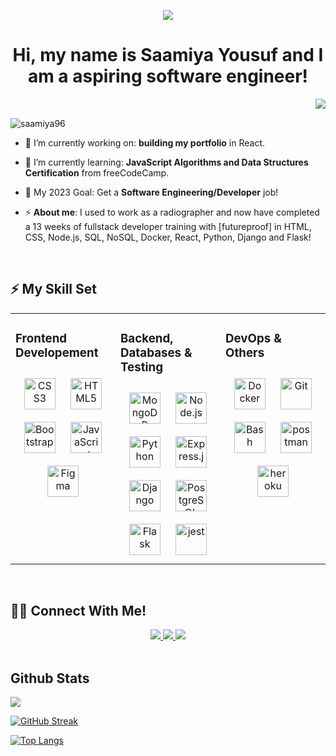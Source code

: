 <p align="center">
  <img src="https://media.giphy.com/media/UtnxCnjWAOL1J6TNUR/giphy.gif">
  
   
  </p>


<h1 align="center">Hi, my name is Saamiya Yousuf and I am a aspiring software engineer!</h1>

<img align="right"  src="https://user-images.githubusercontent.com/53329034/123502306-0fcdfc80-d669-11eb-87e4-d24cccfbbd00.gif" />

<br>

<p align="left"> <img src="https://komarev.com/ghpvc/?username=saamiya96&label=Profile%20views&color=0e75b6&style=flat" alt="saamiya96" /> </p>

- 🔭 I’m currently working on: **building my portfolio** in React.

- 🌱 I’m currently learning: **JavaScript Algorithms and Data Structures Certification** from freeCodeCamp.

- 🌟 My 2023 Goal: Get a **Software Engineering/Developer** job!

- ⚡ **About me**: I used to work as a radiographer and now have completed a 13 weeks of fullstack developer training with [futureproof] in HTML, CSS, Node.js, SQL, NoSQL, Docker, React, Python, Django and Flask! 

<br>

## ⚡️ My Skill Set

<table><tr><td valign="top" width="33%">

### Frontend Developement
<div align="center">  
<img style="margin: 10px" src="https://profilinator.rishav.dev/skills-assets/css3-original-wordmark.svg" alt="CSS3" height="50" />  
<img style="margin: 10px" src="https://profilinator.rishav.dev/skills-assets/html5-original-wordmark.svg" alt="HTML5" height="50" /> 
<img style="margin: 10px" src="https://profilinator.rishav.dev/skills-assets/bootstrap-plain.svg" alt="Bootstrap" height="50" />  
<img style="margin: 10px" src="https://profilinator.rishav.dev/skills-assets/javascript-original.svg" alt="JavaScript" height="50" />  
<img style="margin: 10px" src="https://profilinator.rishav.dev/skills-assets/figma-icon.svg" alt="Figma" height="50" />  
</div>

</td><td valign="top" width="33%">

### Backend, Databases & Testing 
<div align="center">  
<img style="margin: 10px" src="https://profilinator.rishav.dev/skills-assets/mongodb-original-wordmark.svg" alt="MongoDB" height="50" />  
<img style="margin: 10px" src="https://profilinator.rishav.dev/skills-assets/nodejs-original-wordmark.svg" alt="Node.js" height="50" />  
<img style="margin: 10px" src="https://profilinator.rishav.dev/skills-assets/python-original.svg" alt="Python" height="50" />  
<img style="margin: 10px" src="https://profilinator.rishav.dev/skills-assets/express-original-wordmark.svg" alt="Express.js" height="50" />  
<img style="margin: 10px" src="https://profilinator.rishav.dev/skills-assets/django-original.svg" alt="Django" height="50" />  
<img style="margin: 10px" src="https://profilinator.rishav.dev/skills-assets/postgresql-original-wordmark.svg" alt="PostgreSQL" height="50" />  
<img style="margin: 10px" src="https://profilinator.rishav.dev/skills-assets/flask.png" alt="Flask" height="50" /> 
<img style="margin: 10px" src="https://www.vectorlogo.zone/logos/jestjsio/jestjsio-icon.svg" alt="jest" height="50"/>
</div>

</td><td valign="top" width="33%">

### DevOps & Others
<div align="center">  
<img style="margin: 10px" src="https://profilinator.rishav.dev/skills-assets/docker-original-wordmark.svg" alt="Docker" height="50" />   
<img style="margin: 10px" src="https://profilinator.rishav.dev/skills-assets/git-scm-icon.svg" alt="Git" height="50" />  
<img style="margin: 10px" src="https://profilinator.rishav.dev/skills-assets/gnu_bash-icon.svg" alt="Bash" height="50" />  
<img style="margin: 10px" src="https://www.vectorlogo.zone/logos/getpostman/getpostman-icon.svg" alt="postman" height="50"/>
<img style="margin: 10px" src="https://www.vectorlogo.zone/logos/heroku/heroku-icon.svg" alt="heroku"  height="50"/>
</div>

</td></tr></table>  

<br>

## 🤝🏻 Connect With Me!

<div align="center">
<a href="https://www.instagram.com/codewithsaami/" target="_blank">
  <img src="https://img.icons8.com/fluent/48/000000/instagram-new.png"/>
</a>  
<a href="https://www.linkedin.com/in/saamiya-yousuf/" target="_blank">
  <img src="https://img.icons8.com/color/48/000000/linkedin.png"/>
</a>
<a href="mailto:saamiyayousuf@hotmail.co.uk">
 <img src="https://img.icons8.com/color/48/000000/gmail.png"/>
</a>
</div>

<br>

## Github Stats  
<img src="https://github-readme-stats.vercel.app/api?username=Saamiya96&show_icons=true&count_private=true&hide_border=true&bg_color=00000000" align="center" />
<br />

[![GitHub Streak](https://github-readme-streak-stats.herokuapp.com/?user=Saamiya96&theme=cobalt)](https://git.io/streak-stats)

[![Top Langs](https://github-readme-stats.vercel.app/api/top-langs/?username=Saamiya96&layout=compact)](https://github.com/anuraghazra/github-readme-stats)
